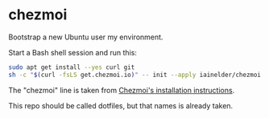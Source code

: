 # chezmoi

Bootstrap a new Ubuntu user my environment.

Start a Bash shell session and run this:

```bash
sudo apt get install --yes curl git
sh -c "$(curl -fsLS get.chezmoi.io)" -- init --apply iainelder/chezmoi
```

The "chezmoi" line is taken from [Chezmoi's installation instructions](https://www.chezmoi.io/install/#one-line-package-install).

This repo should be called dotfiles, but that names is already taken.
